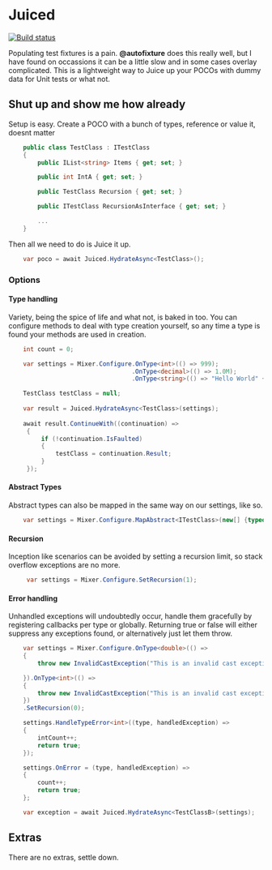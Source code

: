 # Juiced

[![Build status](https://ci.appveyor.com/api/projects/status/pwa5h7ffenh58oq7?svg=true)](https://ci.appveyor.com/project/MichaelLaw/juiced)

Populating test fixtures is a pain. **@autofixture** does this really well, but I have found on occassions it can be a little slow and in some cases overlay complicated. This is a lightweight way to Juice up your POCOs with dummy data for Unit tests or what not.

## Shut up and show me how already

Setup is easy. Create a POCO with a bunch of types, reference or value it, doesnt matter

```csharp
	public class TestClass : ITestClass
    {
        public IList<string> Items { get; set; }

        public int IntA { get; set; }

        public TestClass Recursion { get; set; }

        public ITestClass RecursionAsInterface { get; set; }

        ...
    }
```

Then all we need to do is Juice it up.

```csharp
	var poco = await Juiced.HydrateAsync<TestClass>();
```

### Options

#### Type handling

Variety, being the spice of life and what not, is baked in too. You can configure methods to deal with type creation yourself, so any time a type is found your methods are used in creation.

```csharp
    int count = 0;

	var settings = Mixer.Configure.OnType<int>(() => 999);
								  .OnType<decimal>(() => 1.0M);
								  .OnType<string>(() => "Hello World" + count++);

    TestClass testClass = null;
    
    var result = Juiced.HydrateAsync<TestClass>(settings);
    
    await result.ContinueWith((continuation) =>
     {
         if (!continuation.IsFaulted)
         {
             testClass = continuation.Result;
         }
     });
```

#### Abstract Types

Abstract types can also be mapped in the same way on our settings, like so.

```csharp
	var settings = Mixer.Configure.MapAbstract<ITestClass>(new[] {typeof (TestClass)})
```

#### Recursion

Inception like scenarios can be avoided by setting a recursion limit, so stack overflow exceptions are no more.

```csharp
	 var settings = Mixer.Configure.SetRecursion(1);
```

#### Error handling

Unhandled exceptions will undoubtedly occur, handle them gracefully by registering callbacks per type or globally. Returning true or false will either suppress any exceptions found, or alternatively just let them throw.

```csharp
	var settings = Mixer.Configure.OnType<double>(() =>
    {
        throw new InvalidCastException("This is an invalid cast exception");

    }).OnType<int>(() =>
    {
        throw new InvalidCastException("This is an invalid cast exception");
    })
    .SetRecursion(0);

    settings.HandleTypeError<int>((type, handledException) =>
    {
        intCount++;
        return true;
    });

    settings.OnError = (type, handledException) =>
    {
        count++;
        return true;
    };

    var exception = await Juiced.HydrateAsync<TestClassB>(settings);
```

## Extras

There are no extras, settle down.